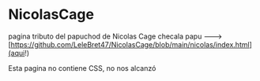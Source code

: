 # NicolasCage
pagina tributo del papuchod de Nicolas Cage checala papu ---> [https://github.com/LeleBret47/NicolasCage/blob/main/nicolas/index.html](aqui!)

Esta pagina no contiene CSS, no nos alcanzó
